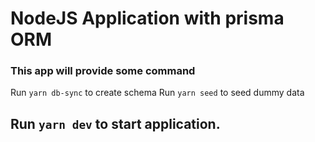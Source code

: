# NodeJS Application with prisma ORM

### This app will provide some command 

Run `yarn db-sync` to create schema
Run `yarn seed` to seed dummy data 

## Run `yarn dev` to start application. 